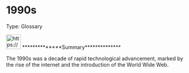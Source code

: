 # 1990s

Type: Glossary

<aside>
<img src="https://www.notion.so/icons/info-alternate_lightgray.svg" alt="https://www.notion.so/icons/info-alternate_lightgray.svg" width="40px" /> **************Summary**************

The 1990s was a decade of rapid technological advancement, marked by the rise of the internet and the introduction of the World Wide Web.

</aside>